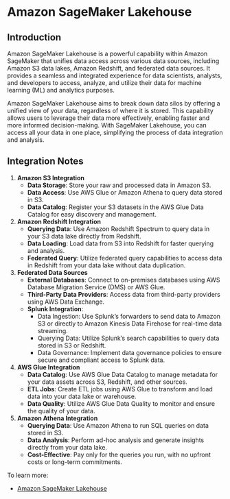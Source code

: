 # Amazon SageMaker Lakehouse

## Introduction 
Amazon SageMaker Lakehouse is a powerful capability within Amazon SageMaker that unifies data access across various data sources, including Amazon S3 data lakes, Amazon Redshift, and federated data sources. It provides a seamless and integrated experience for data scientists, analysts, and developers to access, analyze, and utilize their data for machine learning (ML) and analytics purposes.

Amazon SageMaker Lakehouse aims to break down data silos by offering a unified view of your data, regardless of where it is stored. This capability allows users to leverage their data more effectively, enabling faster and more informed decision-making. With SageMaker Lakehouse, you can access all your data in one place, simplifying the process of data integration and analysis.

## Integration Notes
1. **Amazon S3 Integration**
    - **Data Storage**: Store your raw and processed data in Amazon S3.
    - **Data Access**: Use AWS Glue or Amazon Athena to query data stored in S3.
    - **Data Catalog**: Register your S3 datasets in the AWS Glue Data Catalog for easy discovery and management.
2. **Amazon Redshift Integration**
    - **Querying Data**: Use Amazon Redshift Spectrum to query data in your S3 data lake directly from Redshift.
    - **Data Loading**: Load data from S3 into Redshift for faster querying and analysis.
    - **Federated Query**: Utilize federated query capabilities to access data in Redshift from your data lake without data duplication.
3. **Federated Data Sources**
    - **External Databases**: Connect to on-premises databases using AWS Database Migration Service (DMS) or AWS Glue.
    - **Third-Party Data Providers**: Access data from third-party providers using AWS Data Exchange.
    - **Splunk Integration**:
        + Data Ingestion: Use Splunk’s forwarders to send data to Amazon S3 or directly to Amazon Kinesis Data Firehose for real-time data streaming.
        + Querying Data: Utilize Splunk’s search capabilities to query data stored in S3 or Redshift.
        + Data Governance: Implement data governance policies to ensure secure and compliant access to Splunk data.
4. **AWS Glue Integration**
    - **Data Catalog**: Use AWS Glue Data Catalog to manage metadata for your data assets across S3, Redshift, and other sources.
    - **ETL Jobs**: Create ETL jobs using AWS Glue to transform and load data into your data lake or warehouse.
    - **Data Quality**: Utilize AWS Glue Data Quality to monitor and ensure the quality of your data.
5. **Amazon Athena Integration**
    - **Querying Data**: Use Amazon Athena to run SQL queries on data stored in S3.
    - **Data Analysis**: Perform ad-hoc analysis and generate insights directly from your data lake.
    - **Cost-Effective**: Pay only for the queries you run, with no upfront costs or long-term commitments.

To learn more:
- [Amazon SageMaker Lakehouse](https://aws.amazon.com/sagemaker/lakehouse/)


